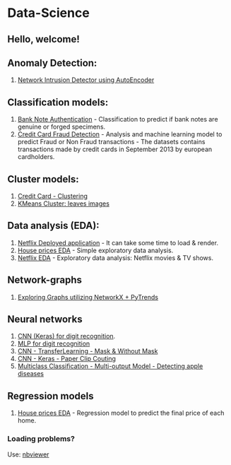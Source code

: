 # Data-Science
## Hello, welcome!

## Anomaly Detection:

1. [Network Intrusion Detector using AutoEncoder](https://github.com/Haller-x/Data-Science/blob/main/Anomaly%20Detection/KDD%20-%20Anomaly%20Detection.ipynb)

## Classification models:
1. [Bank Note Authentication](https://github.com/Haller-x/Data-Science/blob/main/Classification%20models/Bill%20Autentication/Bank%20Note%20Authentication.ipynb) - Classification to predict if bank notes are genuine or forged specimens.
2. [Credit Card Fraud Detection](https://github.com/Haller-x/Credit-analysis/blob/main/Credit%20Card%20Fraud%20Detection) - Analysis and machine learning model to predict Fraud or Non Fraud transactions - The datasets contains transactions made by credit cards in September 2013 by european cardholders.

## Cluster models:
1. [Credit Card - Clustering](https://github.com/Haller-x/Data-Science/blob/main/Cluster%20models/Credit%20Card%20Dataset%20for%20Clustering.ipynb)
2. [KMeans Cluster: leaves images](https://github.com/Haller-x/Data-Science/blob/main/Cluster%20models/leaf-clustering.ipynb)

## Data analysis (EDA):
1. [Netflix Deployed application](https://netflix-eda.herokuapp.com/) - It can take some time to load & render.
2. [House prices EDA](https://github.com/Haller-x/Data-Science/blob/main/Data%20analysis/House%20prices%20EDA.ipynb) - Simple exploratory data analysis.
3. [Netflix EDA](https://github.com/Haller-x/Data-Science/blob/main/Data%20analysis/Netflix%20Movies%20and%20TV%20Shows%20Data%20Analysis.ipynb) - Exploratory data analysis: Netflix movies & TV shows. 

## Network-graphs
1. [Exploring Graphs utilizing NetworkX + PyTrends](https://github.com/Haller-x/Data-Science/blob/main/Network-graphs/graphs-networkX-trends.ipynb)

## Neural networks
1. [CNN (Keras) for digit recognition](https://github.com/Haller-x/Data-Science/blob/main/Neural%20networks/Keras%20-%20CNN%20-%20Digit%20Recognition.ipynb).
2. [MLP for digit recognition](https://github.com/Haller-x/Data-Science/blob/main/Neural%20networks/RedeNeuralDigitsRecognition.ipynb)
3. [CNN - TransferLearning - Mask & Without Mask](https://github.com/Haller-x/Data-Science/blob/main/Neural%20networks/Mask-detection.ipynb)
4. [CNN - Keras - Paper Clip Couting](https://github.com/Haller-x/Data-Science/blob/main/Neural%20networks/paper-clip-counting.ipynb)
5. [Multiclass Classification - Multi-output Model - Detecting apple diseases](https://github.com/Haller-x/Data-Science/blob/main/Neural%20networks/Multiclassification-multipleoutput.ipynb)
## Regression models
1. [House prices EDA](https://github.com/Haller-x/Data-Science/blob/main/Regression%20models/House%20Price%20prediction.ipynb) - Regression model to predict the final price of each home.


### Loading problems?
Use: [nbviewer](https://nbviewer.jupyter.org/)
